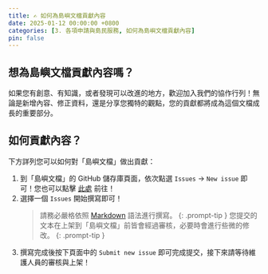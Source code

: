 ```yaml
---
title: ✍️ 如何為島嶼文檔貢獻內容
date: 2025-01-12 00:00:00 +0800
categories: [3. 各項申請與島民服務, 如何為島嶼文檔貢獻內容]
pin: false
---
```


## 想為島嶼文檔貢獻內容嗎？
如果您有創意、有知識，或者發現可以改進的地方，歡迎加入我們的協作行列！無論是新增內容、修正資料，還是分享您獨特的觀點，您的貢獻都將成為這個文檔成長的重要部分。

## 如何貢獻內容？
下方詳列您可以如何對「島嶼文檔」做出貢獻：
1. 到「島嶼文檔」的 GitHub 儲存庫頁面，依次點選 `Issues` → `New issue` 即可！您也可以點擊 [此處](https://github.com/miguotw/NewIsland-Docs/issues/new/choose) 前往！ 
2. 選擇一個 `Issues` 開始撰寫即可！
    > 請務必嚴格依照 [Markdown](https://docs.github.com/zh/get-started/writing-on-github/getting-started-with-writing-and-formatting-on-github/basic-writing-and-formatting-syntax) 語法進行撰寫。
    {: .prompt-tip }
    > 您提交的文本在上架到「島嶼文檔」前皆會經過審核，必要時會進行些微的修改。
    {: .prompt-tip }
3. 撰寫完成後按下頁面中的 `Submit new issue` 即可完成提交，接下來請等待維護人員的審核與上架！



